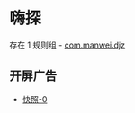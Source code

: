 # 嗨探

存在 1 规则组 - [com.manwei.djz](/src/apps/com.manwei.djz.ts)

## 开屏广告

- [快照-0](https://i.gkd.li/import/12714328)
